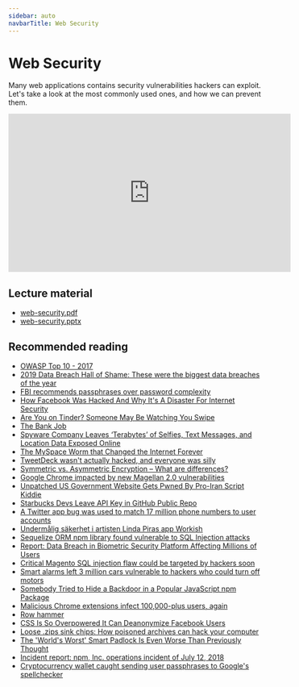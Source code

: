 ```yaml
---
sidebar: auto
navbarTitle: Web Security
---
```


# Web Security
Many web applications contains security vulnerabilities hackers can exploit. Let's take a look at the most commonly used ones, and how we can prevent them.

<iframe width="560" height="314" src="https://www.youtube.com/embed/T5QJR3iXvZg" frameborder="0" allow="accelerometer; autoplay; encrypted-media; gyroscope; picture-in-picture" allowfullscreen></iframe>

## Lecture material
* [web-security.pdf](web-security.pdf)
* [web-security.pptx](web-security.pptx)

## Recommended reading
* [OWASP Top 10 - 2017](https://www.owasp.org/images/7/72/OWASP_Top_10-2017_%28en%29.pdf.pdf)
* [2019 Data Breach Hall of Shame: These were the biggest data breaches of the year](https://www.cnet.com/news/2019-data-breach-hall-of-shame-these-were-the-biggest-data-breaches-of-the-year/)
* [FBI recommends passphrases over password complexity](https://www.zdnet.com/article/fbi-recommends-passphrases-over-password-complexity/)
* [How Facebook Was Hacked And Why It's A Disaster For Internet Security](https://www.forbes.com/sites/thomasbrewster/2018/09/29/how-facebook-was-hacked-and-why-its-a-disaster-for-internet-security/#521220f82033)
* [Are You on Tinder? Someone May Be Watching You Swipe](https://www.checkmarx.com/2018/01/23/tinder-someone-may-watching-swipe-2/)
* [The Bank Job](https://boris.in/blog/2016/the-bank-job/%20)
* [Spyware Company Leaves ‘Terabytes’ of Selfies, Text Messages, and Location Data Exposed Online](https://motherboard.vice.com/en_us/article/9kmj4v/spyware-company-spyfone-terabytes-data-exposed-online-leak)
* [The MySpace Worm that Changed the Internet Forever](https://motherboard.vice.com/en_us/article/wnjwb4/the-myspace-worm-that-changed-the-internet-forever)
* [TweetDeck wasn't actually hacked, and everyone was silly](https://www.zdnet.com/article/tweetdeck-wasnt-actually-hacked-and-everyone-was-silly/)
* [Symmetric vs. Asymmetric Encryption – What are differences?](https://www.ssl2buy.com/wiki/symmetric-vs-asymmetric-encryption-what-are-differences)
* [Google Chrome impacted by new Magellan 2.0 vulnerabilities](https://www.zdnet.com/article/google-chrome-impacted-by-new-magellan-2-0-vulnerabilities/?mid=1)
* [Unpatched US Government Website Gets Pwned By Pro-Iran Script Kiddie](https://yro.slashdot.org/story/20/01/06/2018246/unpatched-us-government-website-gets-pwned-by-pro-iran-script-kiddie)
* [Starbucks Devs Leave API Key in GitHub Public Repo](https://www.bleepingcomputer.com/news/security/starbucks-devs-leave-api-key-in-github-public-repo/)
* [A Twitter app bug was used to match 17 million phone numbers to user accounts](https://techcrunch.com/2019/12/24/twitter-android-bug-phone-numbers/)
* [Undermålig säkerhet i artisten Linda Piras app Workish](https://www.svt.se/nyheter/inrikes/undermalig-sakerhet-i-piras-app-workish)
* [Sequelize ORM npm library found vulnerable to SQL Injection attacks](https://snyk.io/blog/sequelize-orm-npm-library-found-vulnerable-to-sql-injection-attacks/)
* [Report: Data Breach in Biometric Security Platform Affecting Millions of Users](https://www.vpnmentor.com/blog/report-biostar2-leak/)
* [Critical Magento SQL injection flaw could be targeted by hackers soon](https://www.csoonline.com/article/3385525/critical-magento-sql-injection-flaw-could-be-targeted-by-hackers-soon.html)
* [Smart alarms left 3 million cars vulnerable to hackers who could turn off motors](https://www.cnet.com/news/smart-alarms-left-3m-cars-vulnerable-to-hackers-who-could-turn-off-motors/
)
* [Somebody Tried to Hide a Backdoor in a Popular JavaScript npm Package](https://www.bleepingcomputer.com/news/security/somebody-tried-to-hide-a-backdoor-in-a-popular-javascript-npm-package/)
* [Malicious Chrome extensions infect 100,000-plus users, again](https://arstechnica.com/information-technology/2018/05/malicious-chrome-extensions-infect-more-than-100000-users-again/)
* [Row hammer](https://en.wikipedia.org/wiki/Row_hammer)
* [CSS Is So Overpowered It Can Deanonymize Facebook Users](https://www.bleepingcomputer.com/news/security/css-is-so-overpowered-it-can-deanonymize-facebook-users/)
* [Loose .zips sink chips: How poisoned archives can hack your computer](https://www.theregister.co.uk/2018/06/05/zip_slip_bug_archives/)
* [The 'World's Worst' Smart Padlock Is Even Worse Than Previously Thought](https://it.slashdot.org/story/18/06/18/2016220/)
* [Incident report: npm, Inc. operations incident of July 12, 2018](https://blog.npmjs.org/post/175824896885/incident-report-npm-inc-operations-incident-of)
* [Cryptocurrency wallet caught sending user passphrases to Google's spellchecker](https://www.zdnet.com/article/cryptocurrency-wallet-caught-sending-user-passwords-to-googles-spellchecker/)